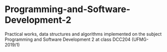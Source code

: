 # Programming-and-Software-Development-2
Practical works, data structures and algorithms implemented on the subject Programming and Software Development 2 at class DCC204 (UFMG-2019/1)
